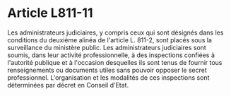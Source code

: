 # Article L811-11

Les administrateurs judiciaires, y compris ceux qui sont désignés dans les conditions du deuxième alinéa de l'article L. 811-2, sont placés sous la surveillance du ministère public. Les administrateurs judiciaires sont soumis, dans leur activité professionnelle, à des inspections confiées à l'autorité publique et à l'occasion desquelles ils sont tenus de fournir tous renseignements ou documents utiles sans pouvoir opposer le secret professionnel.   L'organisation et les modalités de ces inspections sont déterminées par décret en Conseil d'Etat.